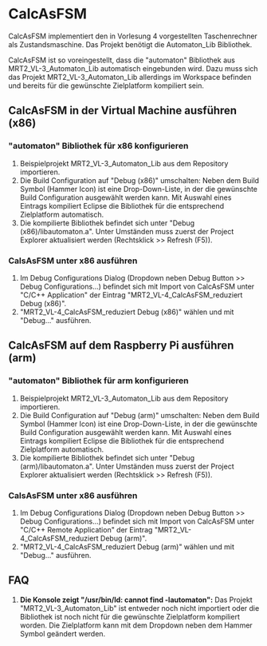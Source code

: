 # CalcAsFSM
CalcAsFSM implementiert den in Vorlesung 4 vorgestellten Taschenrechner als Zustandsmaschine. Das Projekt benötigt die Automaton_Lib Bibliothek.

CalcAsFSM ist so voreingestellt, dass die "automaton" Bibliothek aus MRT2_VL-3_Automaton_Lib automatisch eingebunden wird. Dazu muss sich das Projekt MRT2_VL-3_Automaton_Lib allerdings im Workspace befinden und bereits für die gewünschte Zielplatform kompiliert sein.

## CalcAsFSM in der Virtual Machine ausführen (x86)

### "automaton" Bibliothek für x86 konfigurieren

1. Beispielprojekt MRT2_VL-3_Automaton_Lib aus dem Repository importieren.
2. Die Build Configuration auf "Debug (x86)" umschalten: Neben dem Build Symbol (Hammer Icon) ist eine Drop-Down-Liste, in der die gewünschte Build Configuration ausgewählt werden kann. Mit Auswahl eines Eintrags kompiliert Eclipse die Bibliothek für die entsprechend Zielplatform automatisch.
3. Die kompilierte Bibliothek befindet sich unter "Debug (x86)/libautomaton.a". Unter Umständen muss zuerst der Project Explorer aktualisiert werden (Rechtsklick >> Refresh (F5)).

### CalsAsFSM unter x86 ausführen

1. Im Debug Configurations Dialog (Dropdown neben Debug Button >> Debug Configurations...) befindet sich mit Import von CalcAsFSM unter "C/C++ Application" der Eintrag "MRT2_VL-4_CalcAsFSM_reduziert Debug (x86)". 
2. "MRT2_VL-4_CalcAsFSM_reduziert Debug (x86)" wählen und mit "Debug..." ausführen.

## CalcAsFSM auf dem Raspberry Pi ausführen (arm)

### "automaton" Bibliothek für arm konfigurieren

1. Beispielprojekt MRT2_VL-3_Automaton_Lib aus dem Repository importieren.
2. Die Build Configuration auf "Debug (arm)" umschalten: Neben dem Build Symbol (Hammer Icon) ist eine Drop-Down-Liste, in der die gewünschte Build Configuration ausgewählt werden kann. Mit Auswahl eines Eintrags kompiliert Eclipse die Bibliothek für die entsprechend Zielplatform automatisch.
3. Die kompilierte Bibliothek befindet sich unter "Debug (arm)/libautomaton.a". Unter Umständen muss zuerst der Project Explorer aktualisiert werden (Rechtsklick >> Refresh (F5)).

### CalsAsFSM unter x86 ausführen

1. Im Debug Configurations Dialog (Dropdown neben Debug Button >> Debug Configurations...) befindet sich mit Import von CalcAsFSM unter "C/C++ Remote Application" der Eintrag "MRT2_VL-4_CalcAsFSM_reduziert Debug (arm)". 
2. "MRT2_VL-4_CalcAsFSM_reduziert Debug (arm)" wählen und mit "Debug..." ausführen.

## FAQ

1. **Die Konsole zeigt "/usr/bin/ld: cannot find -lautomaton":** Das Projekt "MRT2_VL-3_Automaton_Lib" ist entweder noch nicht importiert oder die Bibliothek ist noch nicht für die gewünschte Zielplatform kompiliert worden. Die Zielplatform kann mit dem Dropdown neben dem Hammer Symbol geändert werden.
